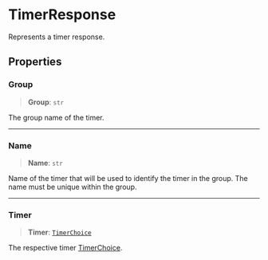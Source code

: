 # TimerResponse

Represents a timer response.

## Properties

### Group

> **Group**: `str`

The group name of the timer.

***

### Name

> **Name**: `str`

Name of the timer that will be used to identify the timer in the group.
The name must be unique within the group.

***

### Timer

> **Timer**: [`TimerChoice`](./TimerChoice.md)

The respective timer [TimerChoice](./TimerChoice.md).
